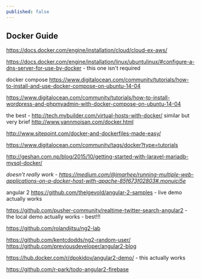 ```yaml
---
published: false
---
```


## Docker Guide


https://docs.docker.com/engine/installation/cloud/cloud-ex-aws/

https://docs.docker.com/engine/installation/linux/ubuntulinux/#configure-a-dns-server-for-use-by-docker - this one isn't required

docker compose
https://www.digitalocean.com/community/tutorials/how-to-install-and-use-docker-compose-on-ubuntu-14-04

https://www.digitalocean.com/community/tutorials/how-to-install-wordpress-and-phpmyadmin-with-docker-compose-on-ubuntu-14-04




the best - http://tech.mybuilder.com/virtual-hosts-with-docker/
similar but very brief http://www.yannmoisan.com/docker.html


http://www.sitepoint.com/docker-and-dockerfiles-made-easy/


https://www.digitalocean.com/community/tags/docker?type=tutorials




http://geshan.com.np/blog/2015/10/getting-started-with-laravel-mariadb-mysql-docker/




_doesn't really work - https://medium.com/@jmarhee/running-multiple-web-applications-on-a-docker-host-with-apache-85f673f02803#.monuici5e_


angular 2
https://github.com/thelgevold/angular-2-samples - live demo actually works


https://github.com/pusher-community/realtime-twitter-search-angular2 - the local demo actually works - best!!!

https://github.com/rolandjitsu/ng2-lab

https://github.com/kentcdodds/ng2-random-user/
https://github.com/previousdeveloper/angular2-blog

https://hub.docker.com/r/dpokidov/angular2-demo/ - this actually works

https://github.com/r-park/todo-angular2-firebase



